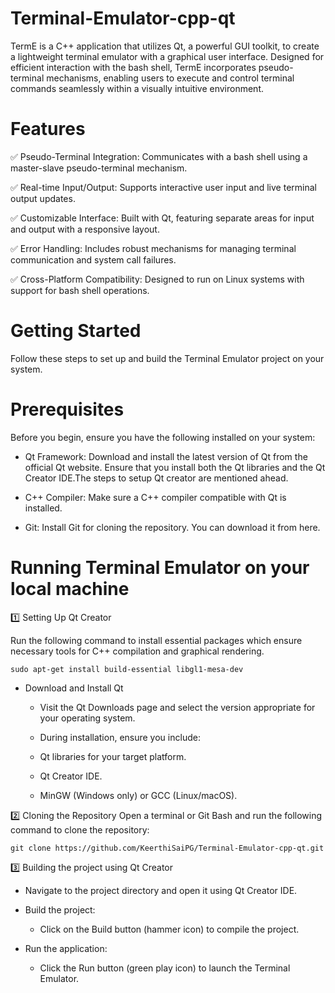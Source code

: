 # Terminal-Emulator-cpp-qt
TermE is a C++ application that utilizes Qt, a powerful GUI toolkit, to create a lightweight terminal emulator with a graphical user interface. Designed for efficient interaction with the bash shell, TermE incorporates pseudo-terminal mechanisms, enabling users to execute and control terminal commands seamlessly within a visually intuitive environment.

# Features

✅ Pseudo-Terminal Integration: Communicates with a bash shell using a master-slave pseudo-terminal mechanism.

✅ Real-time Input/Output: Supports interactive user input and live terminal output updates.

✅ Customizable Interface: Built with Qt, featuring separate areas for input and output with a responsive layout.

✅ Error Handling: Includes robust mechanisms for managing terminal communication and system call failures.

✅ Cross-Platform Compatibility: Designed to run on Linux systems with support for bash shell operations.

# Getting Started

Follow these steps to set up and build the Terminal Emulator project on your system.

# Prerequisites

Before you begin, ensure you have the following installed on your system:

  - Qt Framework: Download and install the latest version of Qt from the official Qt website. Ensure that you install both the Qt libraries and the Qt Creator IDE.The steps to setup Qt creator are mentioned ahead.
  
  - C++ Compiler: Make sure a C++ compiler compatible with Qt is installed.
  
  - Git: Install Git for cloning the repository. You can download it from here.

# Running Terminal Emulator on your local machine

1️⃣ Setting Up Qt Creator

Run the following command to install essential packages which ensure necessary tools for C++ compilation and graphical rendering.

    sudo apt-get install build-essential libgl1-mesa-dev

  - Download and Install Qt
   
      - Visit the Qt Downloads page and select the version appropriate for your operating system.
        
      - During installation, ensure you include:
   
      - Qt libraries for your target platform.
            
      - Qt Creator IDE.
            
      - MinGW (Windows only) or GCC (Linux/macOS).

2️⃣ Cloning the Repository
Open a terminal or Git Bash and run the following command to clone the repository:

    git clone https://github.com/KeerthiSaiPG/Terminal-Emulator-cpp-qt.git

3️⃣ Building the project using Qt Creator

- Navigate to the project directory and open it using Qt Creator IDE. 

- Build the project:

     - Click on the Build button (hammer icon) to compile the project.
   
- Run the application:
  
     - Click the Run button (green play icon) to launch the Terminal Emulator.
